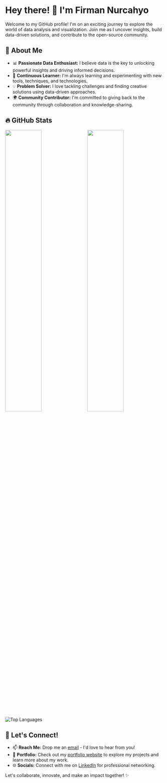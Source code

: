 # Hey there! 👋 I'm Firman Nurcahyo

Welcome to my GitHub profile! I'm on an exciting journey to explore the world of data analysis and visualization. Join me as I uncover insights, build data-driven solutions, and contribute to the open-source community.

## 🌟 About Me

- 📊 **Passionate Data Enthusiast:** I believe data is the key to unlocking powerful insights and driving informed decisions.
- 🚀 **Continuous Learner:** I'm always learning and experimenting with new tools, techniques, and technologies.
- 💡 **Problem Solver:** I love tackling challenges and finding creative solutions using data-driven approaches.
- 🌍 **Community Contributor:** I'm committed to giving back to the community through collaboration and knowledge-sharing.

## 🔥 GitHub Stats

<div>
  <img align="left" width="48%" src="https://github-readme-stats.vercel.app/api?username=EverdD&theme=radical&title_color=ff3068">
  <img align="right" width="48%" src="http://github-readme-streak-stats.herokuapp.com/?user=EverdD&theme=radical&date_format=M%20j%5B%2C%20Y%5D&ring=ff3068&fire=ff3068&sideNums=ff3068">
</div>


![Top Languages](https://github-readme-stats-eight-theta.vercel.app/api/top-langs/?username=EverdD&layout=compact&langs_count=8&hide_border=true)

## 🚀 Let's Connect!

- 📫 **Reach Me:** Drop me an [email](mailto:firman.cahyo.369@gmail.com) - I'd love to hear from you!
- 💼 **Portfolio:** Check out my [portfolio website](https://everdd.github.io) to explore my projects and learn more about my work.
- 🌐 **Socials:** Connect with me on [LinkedIn](https://www.linkedin.com/in/firmannurcahyo/) for professional networking.

Let's collaborate, innovate, and make an impact together! ✨


